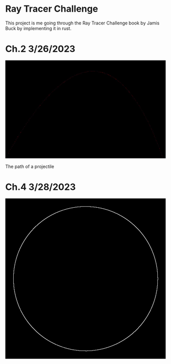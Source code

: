 # Ray Tracer Challenge
This project is me going through the Ray Tracer Challenge book by Jamis Buck by implementing it in rust.
# Ch.2 3/26/2023
![alt text](https://github.com/jmstevers/rust-ray-tracer-challenge/blob/main/images/projectile.jpg?raw=true)

The path of a projectile
# Ch.4 3/28/2023
![alt text](https://github.com/jmstevers/rust-ray-tracer-challenge/blob/main/images/circle.png?raw=true)

